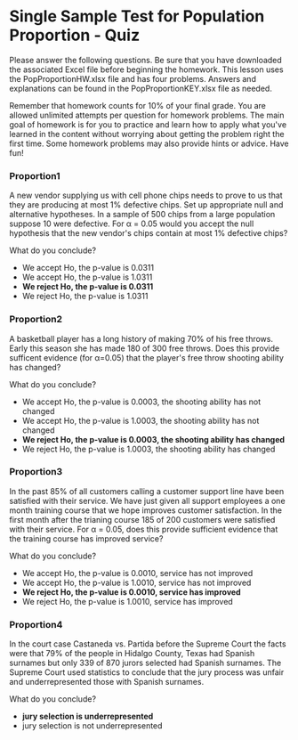 # Single Sample Test for Population Proportion - Quiz

Please answer the following questions. Be sure that you have downloaded the associated Excel file before beginning the homework. This lesson uses the PopProportionHW.xlsx file and has four problems. Answers and explanations can be found in the PopProportionKEY.xlsx file as needed.

Remember that homework counts for 10% of your final grade. You are allowed unlimited attempts per question for homework problems. The main goal of homework is for you to practice and learn how to apply what you've learned in the content without worrying about getting the problem right the first time. Some homework problems may also provide hints or advice. Have fun!

### Proportion1

A new vendor supplying us with cell phone chips needs to prove to us that they are producing at most 1% defective chips. Set up appropriate null and alternative hypotheses. In a sample of 500 chips from a large population suppose 10 were defective. For α = 0.05 would you accept the null hypothesis that the new vendor's chips contain at most 1% defective chips?

What do you conclude?

- We accept Ho, the p-value is 0.0311
- We accept Ho, the p-value is 1.0311
- **We reject Ho, the p-value is 0.0311**
- We reject Ho, the p-value is 1.0311

### Proportion2

A basketball player has a long history of making 70% of his free throws. Early this season she has made 180 of 300 free throws. Does this provide sufficent evidence (for α=0.05) that the player's free throw shooting ability has changed?

What do you conclude?

- We accept Ho, the p-value is 0.0003, the shooting ability has not changed
- We accept Ho, the p-value is 1.0003, the shooting ability has not changed
- **We reject Ho, the p-value is 0.0003, the shooting ability has changed**
- We reject Ho, the p-value is 1.0003, the shooting ability has changed

### Proportion3

In the past 85% of all customers calling a customer support line have been satisfied with their service. We have just given all support employees a one month training course that we hope improves customer satisfaction. In the first month after the trianing course 185 of 200 customers were satisfied with their service. For α = 0.05, does this provide sufficient evidence that the training course has improved service?

What do you conclude?

- We accept Ho, the p-value is 0.0010, service has not improved
- We accept Ho, the p-value is 1.0010, service has not improved
- **We reject Ho, the p-value is 0.0010, service has improved**
- We reject Ho, the p-value is 1.0010, service has improved

### Proportion4

In the court case Castaneda vs. Partida before the Supreme Court the facts were that 79% of the people in Hidalgo County, Texas had Spanish surnames but only 339 of 870 jurors selected had Spanish surnames. The Supreme Court used statistics to conclude that the jury process was unfair and underrepresented those with Spanish surnames.

What do you conclude?

- **jury selection is underrepresented**
- jury selection is not underrepresented